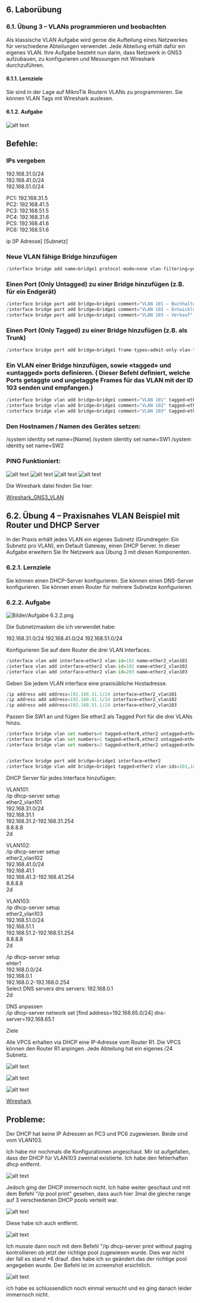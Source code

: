 ## 6. Laborübung

### 6.1. Übung 3 – VLANs programmieren und beobachten
Als klassische VLAN Aufgabe wird gerne die Aufteilung eines Netzwerkes für
verschiedene Abteilungen verwendet. Jede Abteilung erhält dafür ein eigenes
VLAN. Ihre Aufgabe besteht nun darin, dass Netzwerk in GNS3 aufzubauen, zu
konfigurieren und Messungen mit Wireshark durchzuführen.

#### 6.1.1. Lernziele

Sie sind in der Lage auf MikroTik Routern VLANs zu programmieren.
Sie können VLAN Tags mit Wireshark auslesen.


#### 6.1.2. Aufgabe
![alt text](../Bilder/image.png)

## Befehle:

### IPs vergeben

192.168.31.0/24  
192.168.41.0/24  
192.168.51.0/24  

PC1: 192.168.31.5  
PC2: 192.168.41.5  
PC3: 192.168.51.5  
PC4: 192.168.31.6  
PC5: 192.168.41.6  
PC6: 192.168.51.6  

ip [IP Adresse] [Subnetz]

### Neue VLAN fähige Bridge hinzufügen

```python
/interface bridge add name=bridge1 protocol-mode=none vlan-filtering=yes
```

### Einen Port (Only Untagged) zu einer Bridge hinzufügen (z.B. für ein Endgerät)
```python
/interface bridge port add bridge=bridge1 comment="VLAN 101 – Buchhaltung" frame-types=admit-only-untagged-and-priority-tagged hw=no interface=ether4 pvid=101
/interface bridge port add bridge=bridge1 comment="VLAN 102 – Entwicklung" frame-types=admit-only-untagged-and-priority-tagged hw=no interface=ether5 pvid=102
/interface bridge port add bridge=bridge1 comment="VLAN 103 – Verkauf" frame-types=admit-only-untagged-and-priority-tagged hw=no interface=ether6 pvid=103
```

### Einen Port (Only Tagged) zu einer Bridge hinzufügen (z.B. als Trunk)

```python
/interface bridge port add bridge=bridge1 frame-types=admit-only-vlan-tagged hw=no interface=ether8
```

### Ein VLAN einer Bridge hinzufügen, sowie «tagged» und «untagged» ports definieren. ( Dieser Befehl definiert, welche Ports getaggte und ungetaggte Frames für das VLAN mit der ID 103 senden und empfangen.)

```python
/interface bridge vlan add bridge=bridge1 comment="VLAN 101" tagged=ether8 untagged=ether4 vlan-ids=101
/interface bridge vlan add bridge=bridge1 comment="VLAN 102" tagged=ether8 untagged=ether5 vlan-ids=102
/interface bridge vlan add bridge=bridge1 comment="VLAN 103" tagged=ether8 untagged=ether6 vlan-ids=103
```

### Den Hostnamen / Namen des Gerätes setzen:
/system identity set name=[Name]
/system identity set name=SW1
/system identity set name=SW2

### PING Funktioniert:

![alt text](../Bilder/image-1.png)
![alt text](../Bilder/PC4.png)
![alt text](<../Bilder/Ping error.png>)
![alt text](../Bilder/PC2.png)

Die Wireshark datei finden Sie hier:

[Wireshark_GNS3_VLAN](Wireshark_GNS3_VLAN.pcapng)

## 6.2. Übung 4 – Praxisnahes VLAN Beispiel mit Router und DHCP Server
In der Praxis erhält jedes VLAN ein eigenes Subnetz (Grundregeln: Ein Subnetz
pro VLAN), ein Default Gateway, einen DHCP Server. In dieser Aufgabe erweitern
Sie Ihr Netzwerk aus Übung 3 mit diesen Komponenten.

### 6.2.1. Lernziele

Sie können einen DHCP-Server konfigurieren.
Sie können einen DNS-Server konfigurieren.
Sie können einen Router für mehrere Subnetze konfigurieren.


### 6.2.2. Aufgabe

![Bilder/Aufgabe 6.2.2.png](<../Bilder/Aufgabe 6.2.2.png>)

Die Subnetzmasken die ich verwendet habe:

192.168.31.0/24
192.168.41.0/24
192.168.51.0/24

Konfigurieren Sie auf dem Router die drei VLAN Interfaces. 
```python
/interface vlan add interface=ether2 vlan-id=101 name=ether2_vlan101
/interface vlan add interface=ether2 vlan-id=102 name=ether2_vlan102
/interface vlan add interface=ether2 vlan-id=203 name=ether2_vlan103
```

Geben Sie jedem VLAN interface eine praxisübliche Hostadresse.
```python
/ip address add address=192.168.31.1/24 interface=ether2_vlan101
/ip address add address=192.168.41.1/24 interface=ether2_vlan102
/ip address add address=192.168.51.1/24 interface=ether2_vlan103
```

Passen Sie SW1 an und fügen Sie ether2 als Tagged Port für die drei VLANs hinzu.
```python
/interface bridge vlan set numbers=0 tagged=ether8,ether2 untagged=ether4
/interface bridge vlan set numbers=1 tagged=ether8,ether2 untagged=ether5
/interface bridge vlan set numbers=2 tagged=ether8,ether2 untagged=ether6


/interface bridge port add bridge=bridge1 interface=ether2
/interface bridge vlan add bridge=bridge1 tagged=ether2 vlan-ids=101,102,103
```
DHCP Server für jedes Interface hinzufügen:

VLAN101:  
/ip dhcp-server setup  
ether2_vlan101  
192.168.31.0/24  
192.168.31.1  
192.168.31.2-192.168.31.254  
8.8.8.8  
2d  

VLAN102:  
/ip dhcp-server setup  
ether2_vlan102  
192.168.41.0/24  
192.168.41.1  
192.168.41.2-192.168.41.254  
8.8.8.8  
2d  

VLAN103:  
/ip dhcp-server setup  
ether2_vlan103  
192.168.51.0/24  
192.168.51.1  
192.168.51.2-192.168.51.254  
8.8.8.8  
2d  

/ip dhcp-server setup  
ehter1  
192.168.0.0/24  
192.168.0.1  
192.168.0.2-192.168.0.254  
Select DNS servers dns servers: 192.168.0.1  
2d  

DNS anpassen  
/ip dhcp-server network set [find address=192.168.65.0/24] dns-server=192.168.65.1

Ziele

Alle VPCS erhalten via DHCP eine IP-Adresse vom Router R1.
Die VPCS können den Router R1 anpingen.
Jede Abteilung hat ein eigenes /24 Subnetz.

![alt text](<../Bilder/dhcp IP ranges.png>)

![alt text](<../Bilder/pc1 ping pc5.png>)

![alt text](../Bilder/beweis.png)

[Wireshark](GNS3_VLAN_Aufgabe_6.2.2.pcapng)

## Probleme:

Der DHCP hat keine IP Adressen an PC3 und PC6 zugewiesen. Beide sind vom VLAN103.

Ich habe mir nochmals die Konfigurationen angeschaut. Mir ist aufgefallen, dass der DHCP für VLAN103 zweimal existierte. Ich habe den fehlerhaften dhcp entfernt.

![alt text](../Bilder/fehlersuche.png)

Jedoch ging der DHCP immernoch nicht. Ich habe weiter geschaut und mit dem Befehl "/ip pool print" gesehen, dass auch hier 3mal die gleiche range auf 3 verschiedenen DHCP pools verteilt war.

![alt text](../Bilder/fehlersuche2.png)

Diese habe ich auch entfernt.

![alt text](../Bilder/entfernt.png)

Ich musste dann noch mit dem Befehl "/ip dhcp-server print without paging kontrollieren ob jetzt der richtige pool zugewiesen wurde. Dies war nicht der fall es stand *6 drauf. dies habe ich so geändert das der richtige pool angegeben wurde. Der Befehl ist im screenshot ersichtlich.

![alt text](../Bilder/Korrigiert.png)

ich habe es schlussendlich noch einmal versucht und es ging danach leider immernoch nicht. 